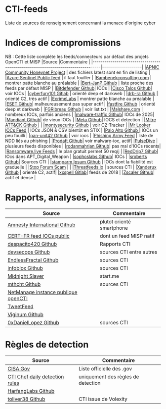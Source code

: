 # CTI-feeds
Liste de sources de renseignement concernant la menace d'origine cyber

# Indices de compromissions
NB : Cette liste complète les feeds/connecteurs par défaut des projets OpenCTI et MISP
|Source                                                                            |Commentaire         |
|----------------------------------------------------------------------------------|--------------------|
|[APNIC Community Honeynet Project](https://feeds.honeynet.asia) | des fichiers latest sont en fin de listing |
|[Azure Sentinel Public feed](https://github.com/Azure/Azure-Sentinel) | il faut fouiller |
|[Bambenekconsulting.com](https://osint.bambenekconsulting.com) | montrer patte blanche au préalable |
|[Bert-JanP Github](https://github.com/Bert-JanP/Open-Source-Threat-Intel-Feeds) | liste proche des feeds par défaut MISP |
|[Bitdefender Github](https://github.com/bitdefender/malware-ioc)| IOCs |
|[Cisco Talos Github](https://github.com/Cisco-Talos)| voir IOCs |
|[cyberfury101 Gitlab](https://gitlab.com/Cyberfury101/deepdarkCTI) | orienté deep et darkweb |
|[drb-ra Github](https://github.com/drb-ra/C2IntelFeeds) | orienté C2, très actif |
|[EcrimeLabs](https://ecrimelabs.net) | montrer patte blanche au préalable |
|[ESET Github](https://github.com/eset/malware-ioc/tree/master)| malheureusement pas super actif |
|[fastfire Github](https://github.com/fastfire/deepdarkCTI) | orienté deep et darkweb |
|[FGRibreau Github](https://github.com/FGRibreau/mailchecker) | voir list.txt |
|[Malshare.com](https://malshare.com) | nombreux IOCs, parfois anciens |
|[malware-traffic Github](https://github.com/malware-traffic/indicators)| IOCs de 2025|
|[Mandiant Github](https://github.com/mandiant/iocs)| de vieux IOCs |
|[Meta Github](https://github.com/facebook/threat-research)| IOCS et detection |
|[Mitre ATT&CK Github ](https://github.com/mitre-attack/attack-stix-data) | |
|[montysecurity Github](https://github.com/montysecurity) | voir C2-Tracker |
|[Mr Looker IOCs Feed](https://iocfeed.mrlooquer.com) | IOCs JSON & CSV bientôt en STIX |
|[Palo Alto Github ](https://github.com/PaloAltoNetworks/Unit42-Threat-Intelligence-Article-Information)| IOCs un peu fouilli |
|[pan-unit42 Github](https://github.com/pan-unit42) | voir iocs |
|[Phishing Army Feed](https://phishing.army) | liste de NDD liés au phishing |
|[Prodaft Github](https://github.com/prodaft)| voir malware-ioc, actif|
|[PulseDive](https://pulsedive.com) | plusieurs feeds disponibles |
|[rodanmahrjan Github](https://github.com/rodanmaharjan/ThreatIntelligence)| pas mal d'IOCs récents|
|[Ransomware.live Feeds](https://www.ransomware.live/api) | le plan gratuit permet 50 req/j |
|[RedDrip7 Gihub](https://github.com/RedDrip7)| IOcs dans APT_Digital_Weapon |
|[sophoslabs Github](https://github.com/sophoslabs/IoCs)| IOCs |
|[sroberts Github](https://github.com/sroberts/awesome-iocs)| Sources CTI |
|[stamparm Ipsum Github](https://github.com/stamparm/Ipsum) | IOCs dont la fiabilité est graduelle |
|[Stop Forum Scam](https://www.stopforumspam.com/downloads) | |
|[Threatfeeds.io](https://threatfeeds.io) | sources CTI |
|[Xanderux Github](https://github.com/Xanderux/C2watcher) | orienté C2, actif|
|[xxspell Gitlab](https://gitlab.com/xxspell/ctifeeds)| feeds de 2018 |
|[Zscaler Github](https://github.com/ThreatLabz/iocs)| actif et dense |

# Rapports, analyses, informations
|Source                                                                            |Commentaire         |
|----------------------------------------------------------------------------------|--------------------|
|[Amnesty International Github](https://github.com/AmnestyTech/investigations) | plutot orienté smartphone |
|[CERT-FR feed IOCs public](https://www.cert.ssi.gouv.fr/ioc) | dont un feed MISP natif |
|[despacito420 Github](https://github.com/despacito420/The-Feed)| Rapports CTI |
|[devsecops Github](https://github.com/devsecops/awesome-devsecops) | sources CTI entre autres |
|[EndlessFractal Github](https://github.com/EndlessFractal/Threat-Intel-Feed)|sources CTI |
|[infoblox Github](https://github.com/infobloxopen/threat-intelligence) | sources CTI |
|[Midnight Slayer](https://start.me/p/wMPxqX/cyber-threat-intelligence)| start.me |
|[mthcht Github](https://github.com/mthcht) | sources CTI |
|[NetManage instance publique openCTI](https://opencti.netmanageit.com/dashboard) | |
|[TweetFeed](https://tweetfeed.live) | |
|[Viginum Github ](https://github.com/VIGINUM-FR/Rapports-Techniques) | |
|[0xDanielLopez Github](https://github.com/0xDanielLopez)| sources CTI |

# Règles de detection
|Source                                                                            |Commentaire         |
|----------------------------------------------------------------------------------|--------------------|
|[CISA Gov](https://github.com/cisagov)| Liste officielle des .gov |
|[CTI Chef daily detection rules](https://dispatch.ctichef.com/feeds) | uniquement des règles de detection |
|[HarfangLabs Github](https://github.com/HarfangLab/iocs)| |
|[toliver38 Github](https://github.com/stars/toliver38/lists/detection-content) | CTI issue de Volexity |
